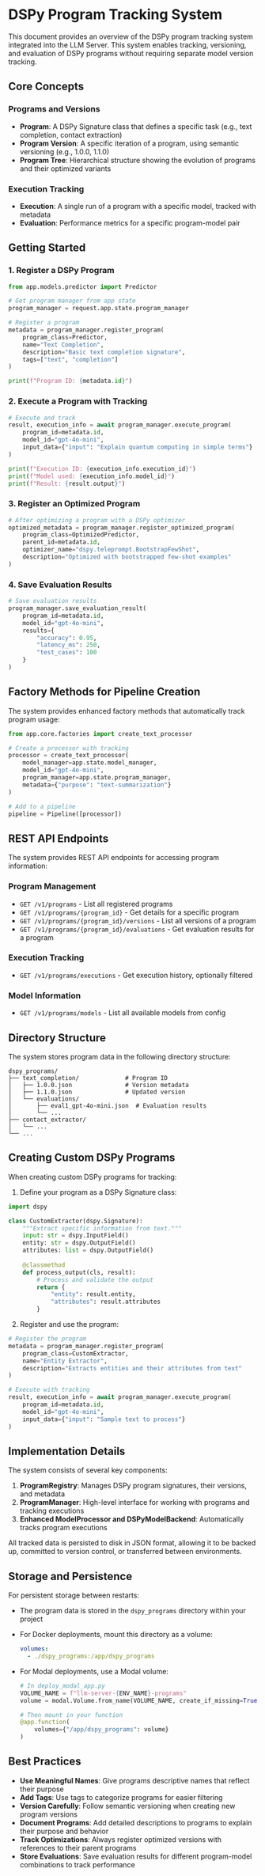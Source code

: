 # DSPy Program Tracking System

This document provides an overview of the DSPy program tracking system integrated into the LLM Server. This system enables tracking, versioning, and evaluation of DSPy programs without requiring separate model version tracking.

## Core Concepts

### Programs and Versions

- **Program**: A DSPy Signature class that defines a specific task (e.g., text completion, contact extraction)
- **Program Version**: A specific iteration of a program, using semantic versioning (e.g., 1.0.0, 1.1.0)
- **Program Tree**: Hierarchical structure showing the evolution of programs and their optimized variants

### Execution Tracking

- **Execution**: A single run of a program with a specific model, tracked with metadata
- **Evaluation**: Performance metrics for a specific program-model pair

## Getting Started

### 1. Register a DSPy Program

```python
from app.models.predictor import Predictor

# Get program manager from app state
program_manager = request.app.state.program_manager

# Register a program
metadata = program_manager.register_program(
    program_class=Predictor,
    name="Text Completion",
    description="Basic text completion signature",
    tags=["text", "completion"]
)

print(f"Program ID: {metadata.id}")
```

### 2. Execute a Program with Tracking

```python
# Execute and track
result, execution_info = await program_manager.execute_program(
    program_id=metadata.id,
    model_id="gpt-4o-mini",
    input_data={"input": "Explain quantum computing in simple terms"}
)

print(f"Execution ID: {execution_info.execution_id}")
print(f"Model used: {execution_info.model_id}")
print(f"Result: {result.output}")
```

### 3. Register an Optimized Program

```python
# After optimizing a program with a DSPy optimizer
optimized_metadata = program_manager.register_optimized_program(
    program_class=OptimizedPredictor,
    parent_id=metadata.id,
    optimizer_name="dspy.teleprompt.BootstrapFewShot",
    description="Optimized with bootstrapped few-shot examples"
)
```

### 4. Save Evaluation Results

```python
# Save evaluation results
program_manager.save_evaluation_result(
    program_id=metadata.id,
    model_id="gpt-4o-mini",
    results={
        "accuracy": 0.95,
        "latency_ms": 250,
        "test_cases": 100
    }
)
```

## Factory Methods for Pipeline Creation

The system provides enhanced factory methods that automatically track program usage:

```python
from app.core.factories import create_text_processor

# Create a processor with tracking
processor = create_text_processor(
    model_manager=app.state.model_manager,
    model_id="gpt-4o-mini",
    program_manager=app.state.program_manager,
    metadata={"purpose": "text-summarization"}
)

# Add to a pipeline
pipeline = Pipeline([processor])
```

## REST API Endpoints

The system provides REST API endpoints for accessing program information:

### Program Management

- `GET /v1/programs` - List all registered programs
- `GET /v1/programs/{program_id}` - Get details for a specific program
- `GET /v1/programs/{program_id}/versions` - List all versions of a program
- `GET /v1/programs/{program_id}/evaluations` - Get evaluation results for a program

### Execution Tracking

- `GET /v1/programs/executions` - Get execution history, optionally filtered

### Model Information

- `GET /v1/programs/models` - List all available models from config

## Directory Structure

The system stores program data in the following directory structure:

```
dspy_programs/
├── text_completion/             # Program ID
│   ├── 1.0.0.json               # Version metadata
│   ├── 1.1.0.json               # Updated version
│   └── evaluations/             
│       ├── eval1_gpt-4o-mini.json  # Evaluation results
│       └── ...
├── contact_extractor/
│   └── ...
└── ...
```

## Creating Custom DSPy Programs

When creating custom DSPy programs for tracking:

1. Define your program as a DSPy Signature class:

```python
import dspy

class CustomExtractor(dspy.Signature):
    """Extract specific information from text."""
    input: str = dspy.InputField()
    entity: str = dspy.OutputField()
    attributes: list = dspy.OutputField()
    
    @classmethod
    def process_output(cls, result):
        # Process and validate the output
        return {
            "entity": result.entity,
            "attributes": result.attributes
        }
```

2. Register and use the program:

```python
# Register the program
metadata = program_manager.register_program(
    program_class=CustomExtractor,
    name="Entity Extractor",
    description="Extracts entities and their attributes from text"
)

# Execute with tracking
result, execution_info = await program_manager.execute_program(
    program_id=metadata.id,
    model_id="gpt-4o-mini",
    input_data={"input": "Sample text to process"}
)
```

## Implementation Details

The system consists of several key components:

1. **ProgramRegistry**: Manages DSPy program signatures, their versions, and metadata
2. **ProgramManager**: High-level interface for working with programs and tracking executions
3. **Enhanced ModelProcessor and DSPyModelBackend**: Automatically tracks program executions

All tracked data is persisted to disk in JSON format, allowing it to be backed up, committed to version control, or transferred between environments.

## Storage and Persistence

For persistent storage between restarts:

- The program data is stored in the `dspy_programs` directory within your project
- For Docker deployments, mount this directory as a volume:
  ```yaml
  volumes:
    - ./dspy_programs:/app/dspy_programs
  ```

- For Modal deployments, use a Modal volume:
  ```python
  # In deploy_modal_app.py
  VOLUME_NAME = f"llm-server-{ENV_NAME}-programs"
  volume = modal.Volume.from_name(VOLUME_NAME, create_if_missing=True)
  
  # Then mount in your function
  @app.function(
      volumes={"/app/dspy_programs": volume}
  )
  ```

## Best Practices

- **Use Meaningful Names**: Give programs descriptive names that reflect their purpose
- **Add Tags**: Use tags to categorize programs for easier filtering
- **Version Carefully**: Follow semantic versioning when creating new program versions
- **Document Programs**: Add detailed descriptions to programs to explain their purpose and behavior
- **Track Optimizations**: Always register optimized versions with references to their parent programs
- **Store Evaluations**: Save evaluation results for different program-model combinations to track performance
